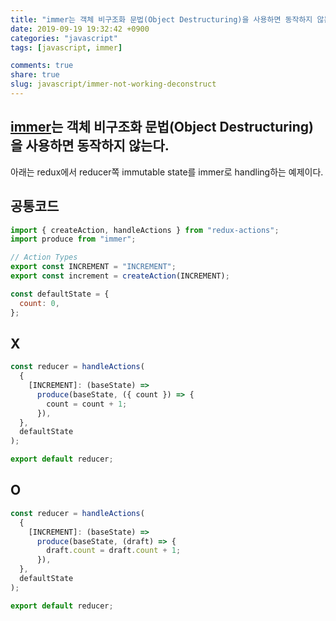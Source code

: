 ```yaml
---
title: "immer는 객체 비구조화 문법(Object Destructuring)을 사용하면 동작하지 않는다."
date: 2019-09-19 19:32:42 +0900
categories: "javascript"
tags: [javascript, immer]

comments: true
share: true
slug: javascript/immer-not-working-deconstruct
---
```


## [immer](https://github.com/immerjs/immer)는 객체 비구조화 문법(Object Destructuring)을 사용하면 동작하지 않는다.

아래는 redux에서 reducer쪽 immutable state를 immer로 handling하는 예제이다.

## 공통코드

```js
import { createAction, handleActions } from "redux-actions";
import produce from "immer";

// Action Types
export const INCREMENT = "INCREMENT";
export const increment = createAction(INCREMENT);

const defaultState = {
  count: 0,
};
```

## X

```js
const reducer = handleActions(
  {
    [INCREMENT]: (baseState) =>
      produce(baseState, ({ count }) => {
        count = count + 1;
      }),
  },
  defaultState
);

export default reducer;
```

## O

```js
const reducer = handleActions(
  {
    [INCREMENT]: (baseState) =>
      produce(baseState, (draft) => {
        draft.count = draft.count + 1;
      }),
  },
  defaultState
);

export default reducer;
```
